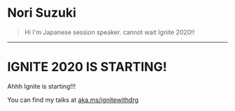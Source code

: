 # Nori Suzuki

> Hi I'm Japanese session speaker. cannot wait Ignite 2020!!

---
# IGNITE 2020 IS STARTING!
Ahhh Ignite is starting!!!

You can find my talks at [aka.ms/ignitewithdrg](https://aka.ms/ignitewithdrg)
